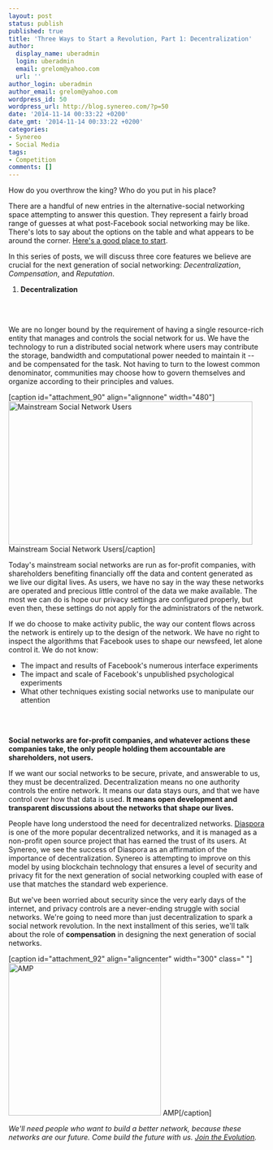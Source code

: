 ```yaml
---
layout: post
status: publish
published: true
title: 'Three Ways to Start a Revolution, Part 1: Decentralization'
author:
  display_name: uberadmin
  login: uberadmin
  email: grelom@yahoo.com
  url: ''
author_login: uberadmin
author_email: grelom@yahoo.com
wordpress_id: 50
wordpress_url: http://blog.synereo.com/?p=50
date: '2014-11-14 00:33:22 +0200'
date_gmt: '2014-11-14 00:33:22 +0200'
categories:
- Synereo
- Social Media
tags:
- Competition
comments: []
---
```

How do you overthrow the king? Who do you put in his place?

There are a handful of new entries in the alternative-social networking space attempting to answer this question. They represent a fairly broad range of guesses at what post-Facebook social networking may be like. There's lots to say about the options on the table and what appears to be around the corner. <a href="http://www.the-vital-edge.com/not-the-product/">Here's a good place to start</a>.

In this series of posts, we will discuss three core features we believe are crucial for the next generation of social networking: <em>Decentralization</em>, <em>Compensation</em>, and <em>Reputation</em>.

<ol>
<li><strong>Decentralization</strong></li><br />
</ol><br />

We are no longer bound by the requirement of having a single resource-rich entity that manages and controls the social network for us. We have the technology to run a distributed social network where users may contribute the storage, bandwidth and computational power needed to maintain it -- and be compensated for the task. Not having to turn to the lowest common denominator, communities may choose how to govern themselves and organize according to their principles and values.

[caption id="attachment_90" align="alignnone" width="480"]<img class="size-full wp-image-90" src="http://blog.synereo.com/wp-content/uploads/2014/11/6a00d8341c761a53ef01a510920b88970c-pi.png" alt="Mainstream Social Network Users" width="480" height="282" /> Mainstream Social Network Users[/caption]

Today's mainstream social networks are run as for-profit companies, with shareholders benefiting financially off the data and content generated as we live our digital lives. As users, we have no say in the way these networks are operated and precious little control of the data we make available. The most we can do is hope our privacy settings are configured properly, but even then, these settings do not apply for the administrators of the network.

If we do choose to make activity public, the way our content flows across the network is entirely up to the design of the network. We have no right to inspect the algorithms that Facebook uses to shape our newsfeed, let alone control it. We do not know:

<ul>
<li>The impact and results of Facebook's numerous interface experiments</li>
<li>The impact and scale of Facebook's unpublished psychological experiments</li>
<li>What other techniques existing social networks use to manipulate our attention</li><br />
</ul><br />

<strong>Social networks are for-profit companies, and whatever actions these companies take, the only people holding them accountable are shareholders, not users. </strong>

If we want our social networks to be secure, private, and answerable to us, they must be decentralized. Decentralization means no one authority controls the entire network. It means our data stays ours, and that we have control over how that data is used. <strong>It means open development and transparent discussions about the networks that shape our lives.</strong>

People have long understood the need for decentralized networks. <a href="https://joindiaspora.com/stream" target="_blank">Diaspora</a> is one of the more popular decentralized networks, and it is managed as a non-profit open source project that has earned the trust of its users. At Synereo, we see the success of Diaspora as an affirmation of the importance of decentralization. Synereo is attempting to improve on this model by using blockchain technology that ensures a level of security and privacy fit for the next generation of social networking coupled with ease of use that matches the standard web experience.

But we've been worried about security since the very early days of the internet, and privacy controls are a never-ending struggle with social networks. We're going to need more than just decentralization to spark a social network revolution. In the next installment of this series, we'll talk about the role of <strong>compensation</strong> in designing the next generation of social networks.

[caption id="attachment_92" align="aligncenter" width="300" class=" "]<img class=" wp-image-92" src="http://blog.synereo.com/wp-content/uploads/2014/11/LogotypeTransparent.png" alt="AMP" width="300" height="300" /> AMP[/caption]

<em>We'll need people who want to build a better network, because these networks are our future. Come build the future with us. <a href="http://www.synereo.com/" target="_blank">Join the Evolution</a>.</em>
